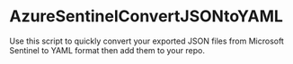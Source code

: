 # AzureSentinelConvertJSONtoYAML

Use this script to quickly convert your exported JSON files from Microsoft Sentinel to YAML format then add them to your repo.  
